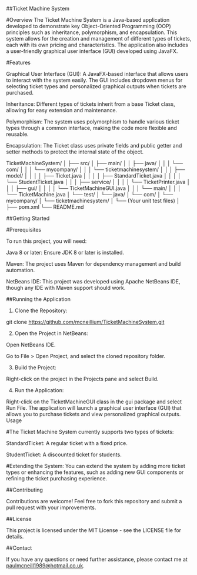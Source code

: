 ##Ticket Machine System

#Overview
The Ticket Machine System is a Java-based application developed to demonstrate key Object-Oriented Programming (OOP) principles such as inheritance, polymorphism, and encapsulation. This system allows for the creation and management of different types of tickets, each with its own pricing and characteristics. The application also includes a user-friendly graphical user interface (GUI) developed using JavaFX.

#Features

Graphical User Interface (GUI): A JavaFX-based interface that allows users to interact with the system easily. The GUI includes dropdown menus for selecting ticket types and personalized graphical outputs when tickets are purchased.

Inheritance: Different types of tickets inherit from a base Ticket class, allowing for easy extension and maintenance.

Polymorphism: The system uses polymorphism to handle various ticket types through a common interface, making the code more flexible and reusable.

Encapsulation: The Ticket class uses private fields and public getter and setter methods to protect the internal state of the object.

TicketMachineSystem/
│
├── src/
│   ├── main/
│   │   ├── java/
│   │   │   └── com/
│   │   │       └── mycompany/
│   │   │           └── ticketmachinesystem/
│   │   │               ├── model/
│   │   │               │   ├── Ticket.java
│   │   │               │   ├── StandardTicket.java
│   │   │               │   └── StudentTicket.java
│   │   │               ├── service/
│   │   │               │   └── TicketPrinter.java
│   │   │               ├── gui/
│   │   │               │   └── TicketMachineGUI.java
│   │   │               └── main/
│   │   │                   └── TicketMachine.java
│   └── test/
│       └── java/
│           └── com/
│               └── mycompany/
│                   └── ticketmachinesystem/
│                       └── (Your unit test files)
│
├── pom.xml
└── README.md

##Getting Started

#Prerequisites

To run this project, you will need:

Java 8 or later: Ensure JDK 8 or later is installed.

Maven: The project uses Maven for dependency management and build automation.

NetBeans IDE: This project was developed using Apache NetBeans IDE, though any IDE with Maven support should work.

##Running the Application

1. Clone the Repository:

git clone https://github.com/mcneillium/TicketMachineSystem.git

2. Open the Project in NetBeans:

Open NetBeans IDE.

Go to File > Open Project, and select the cloned repository folder.

3. Build the Project:

Right-click on the project in the Projects pane and select Build.

4. Run the Application:

Right-click on the TicketMachineGUI class in the gui package and select Run File.
The application will launch a graphical user interface (GUI) that allows you to purchase tickets and view personalized graphical outputs.
Usage

#The Ticket Machine System currently supports two types of tickets:

StandardTicket: A regular ticket with a fixed price.

StudentTicket: A discounted ticket for students.

#Extending the System:
You can extend the system by adding more ticket types or enhancing the features, such as adding new GUI components or refining the ticket purchasing experience.

##Contributing

Contributions are welcome! Feel free to fork this repository and submit a pull request with your improvements.

##License

This project is licensed under the MIT License - see the LICENSE file for details.

##Contact

If you have any questions or need further assistance, please contact me at paulmcneill1989@hotmail.co.uk.


